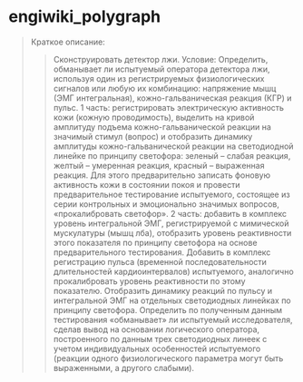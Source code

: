 # engiwiki_polygraph
> Краткое описание: 
>> Сконструировать детектор лжи.
> Условие: 
>> Определить, обманывает ли испытуемый оператора детектора лжи,
>> используя один из регистрируемых физиологических сигналов или любую их
>> комбинацию: напряжение мышц (ЭМГ интегральная), кожно-гальваническая реакция
>> (КГР) и пульс.
>> 1 часть: регистрировать электрическую активность кожи (кожную проводимость),
>> выделить на кривой амплитуду подъема кожно-гальванической реакции на значимый
>> стимул (вопрос) и отобразить динамику амплитуды кожно-гальванической реакции на
>> светодиодной линейке по принципу светофора: зеленый – слабая реакция, желтый –
>> умеренная реакция, красный – выраженная реакция. Для этого предварительно записать
>> фоновую активность кожи в состоянии покоя и провести предварительное тестирование
>> испытуемого, состоящее из серии контрольных и эмоционально значимых вопросов,
>> «прокалибровать светофор».
>> 2 часть: добавить в комплекс уровень интегральной ЭМГ, регистрируемой с
>> мимической мускулатуры (мышц лба), отобразить уровень реактивности этого показателя
>> по принципу светофора на основе предварительного тестирования. Добавить в комплекс
>> регистрацию пульса (временной последовательности длительностей кардиоинтервалов)
>> испытуемого, аналогично прокалибровать уровень реактивности по этому показателю.
>> Отобразить динамику реакций по пульсу и интегральной ЭМГ на отдельных
>> светодиодных линейках по принципу светофора.
>> Определить по полученным данным тестирования «обманывает» ли испытуемый
>> исследователя, сделав вывод на основании логического оператора, построенного по
>> данным трех светодиодных линеек с учетом индивидуальных особенностей испытуемого
>> (реакции одного физиологического параметра могут быть выраженными, а другого
>> слабыми).
